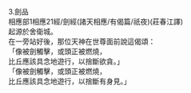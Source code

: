 3.劍品  
相應部1相應21經/劍經(諸天相應/有偈篇/祇夜)(莊春江譯)  
起源於舍衛城。  
在一旁站好後，那位天神在世尊面前說這偈頌：  
「像被劍觸擊，或頭正被燃燒，  
比丘應該具念地遊行，以捨斷欲貪。」  
「像被劍觸擊，或頭正被燃燒，  
比丘應該具念地遊行，以捨斷有身見。」  
  
  
